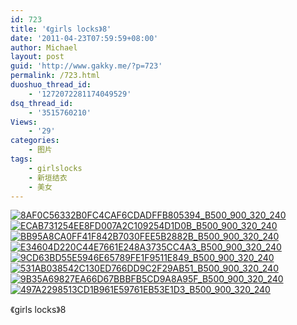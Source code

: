 ```yaml
---
id: 723
title: '《girls locks》8'
date: '2011-04-23T07:59:59+08:00'
author: Michael
layout: post
guid: 'http://www.gakky.me/?p=723'
permalink: /723.html
duoshuo_thread_id:
    - '1272072281174049529'
dsq_thread_id:
    - '3515760210'
Views:
    - '29'
categories:
    - 图片
tags:
    - girlslocks
    - 新垣结衣
    - 美女
---
```


[![8AF0C56332B0FC4CAF6CDADFFB805394_B500_900_320_240](http://www.yui-aragaki.org/wp-content/uploads/img/8AF0C56332B0FC4CAF6CDADFFB805394_B500_900_320_240.jpeg)](http://www.yui-aragaki.org/wp-content/uploads/img/8AF0C56332B0FC4CAF6CDADFFB805394_B1280_1280_320_240.jpeg) [![ECAB731254EE8FD007A2C109254D1D0B_B500_900_320_240](http://www.yui-aragaki.org/wp-content/uploads/img/ECAB731254EE8FD007A2C109254D1D0B_B500_900_320_240.jpeg)](http://www.yui-aragaki.org/wp-content/uploads/img/ECAB731254EE8FD007A2C109254D1D0B_B1280_1280_320_240.jpeg) [![BB95A8CA0FF41F842B7030FEE5B2882B_B500_900_320_240](http://www.yui-aragaki.org/wp-content/uploads/img/BB95A8CA0FF41F842B7030FEE5B2882B_B500_900_320_240.jpeg)](http://www.yui-aragaki.org/wp-content/uploads/img/BB95A8CA0FF41F842B7030FEE5B2882B_B1280_1280_320_240.jpeg) [![E34604D220C44E7661E248A3735CC4A3_B500_900_320_240](http://www.yui-aragaki.org/wp-content/uploads/img/E34604D220C44E7661E248A3735CC4A3_B500_900_320_240.jpeg)](http://www.yui-aragaki.org/wp-content/uploads/img/E34604D220C44E7661E248A3735CC4A3_B1280_1280_320_240.jpeg) [![9CD63BD55E5946E65789FE1F9511E849_B500_900_320_240](http://www.yui-aragaki.org/wp-content/uploads/img/9CD63BD55E5946E65789FE1F9511E849_B500_900_320_240.jpeg)](http://www.yui-aragaki.org/wp-content/uploads/img/9CD63BD55E5946E65789FE1F9511E849_B1280_1280_320_240.jpeg) [![531AB038542C130ED766DD9C2F29AB51_B500_900_320_240](http://www.yui-aragaki.org/wp-content/uploads/img/531AB038542C130ED766DD9C2F29AB51_B500_900_320_240.jpeg)](http://www.yui-aragaki.org/wp-content/uploads/img/531AB038542C130ED766DD9C2F29AB51_B1280_1280_320_240.jpeg) [![9B35A69827EA66D67BBBFB5CD9A8A95F_B500_900_320_240](http://www.yui-aragaki.org/wp-content/uploads/img/9B35A69827EA66D67BBBFB5CD9A8A95F_B500_900_320_240.jpeg)](http://www.yui-aragaki.org/wp-content/uploads/img/9B35A69827EA66D67BBBFB5CD9A8A95F_B1280_1280_320_240.jpeg) [![497A2298513CD1B961E59761EB53E1D3_B500_900_320_240](http://www.yui-aragaki.org/wp-content/uploads/img/497A2298513CD1B961E59761EB53E1D3_B500_900_320_240.jpeg)](http://www.yui-aragaki.org/wp-content/uploads/img/497A2298513CD1B961E59761EB53E1D3_B1280_1280_320_240.jpeg)

《girls locks》8